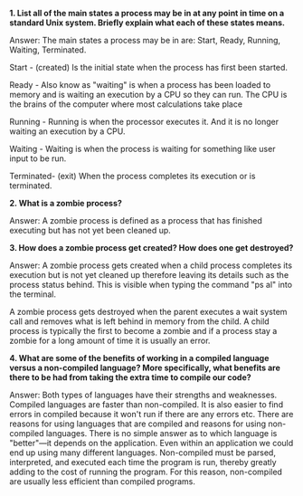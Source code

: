 **1. List all of the main states a process may be in at any point in time on a standard Unix system. Briefly explain what each of these states means.**

Answer: The main states a process may be in are:
Start, Ready, Running, Waiting, Terminated.

Start - (created) Is the initial state when the process has first been started.

Ready - Also know as "waiting" is when a process has been loaded to memory and is waiting an execution by a CPU so they can run. The CPU is the brains of the computer where most calculations take place

Running - Running is when the processor executes it. And it is no longer waiting an execution by a CPU.

Waiting - Waiting is when the process is waiting for something like user input to be run.

Terminated- (exit) When the process completes its execution or is terminated.


**2. What is a zombie process?**

Answer: A zombie process is defined as a process that has finished executing but has not yet been cleaned up.


**3. How does a zombie process get created? How does one get destroyed?**

Answer: A zombie process gets created when a child process completes its execution but is not yet cleaned up therefore leaving its details such as the process status behind. This is visible when typing the command "ps al" into the terminal.

A zombie process gets destroyed when the parent executes a wait system call and removes what is left behind in memory from the child. A child process is typically the first to become a zombie and if a process stay a zombie for a long amount of time it is usually an error.


**4. What are some of the benefits of working in a compiled language versus a non-compiled language? More specifically, what benefits are there to be had from taking the extra time to compile our code?**

Answer: Both types of languages have their strengths and weaknesses. Compiled languages are faster than non-compiled. It is also easier to find errors in compiled because it won't run if there are any errors etc. There are reasons for using languages that are compiled and reasons for using non-compiled languages. There is no simple answer as to which language is "better"—it depends on the application. Even within an application we could end up using many different languages. Non-compiled must be parsed, interpreted, and executed each time the program is run, thereby greatly adding to the cost of running the program. For this reason, non-compiled are usually less efficient than compiled programs.